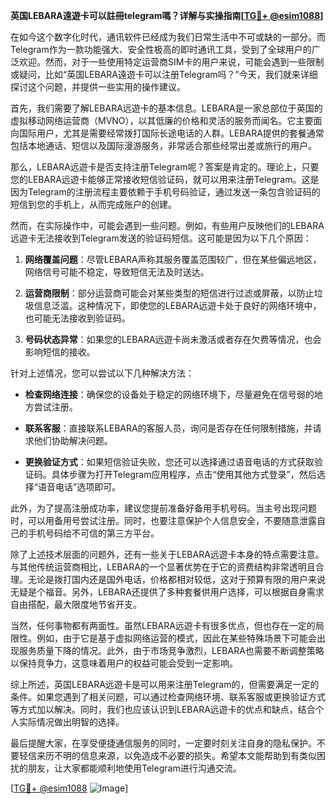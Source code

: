 **英国LEBARA遠遊卡可以註冊telegram嗎？详解与实操指南[[TG💪+ @esim1088](https://t.me/s/esim1088)]**

在如今这个数字化时代，通讯软件已经成为我们日常生活中不可或缺的一部分。而Telegram作为一款功能强大、安全性极高的即时通讯工具，受到了全球用户的广泛欢迎。然而，对于一些使用特定运营商SIM卡的用户来说，可能会遇到一些限制或疑问，比如“英国LEBARA遠遊卡可以注册Telegram吗？”今天，我们就来详细探讨这个问题，并提供一些实用的操作建议。

首先，我们需要了解LEBARA远遊卡的基本信息。LEBARA是一家总部位于英国的虚拟移动网络运营商（MVNO），以其低廉的价格和灵活的服务而闻名。它主要面向国际用户，尤其是需要经常拨打国际长途电话的人群。LEBARA提供的套餐通常包括本地通话、短信以及国际漫游服务，非常适合那些经常出差或旅行的用户。

那么，LEBARA远遊卡是否支持注册Telegram呢？答案是肯定的。理论上，只要您的LEBARA远遊卡能够正常接收短信验证码，就可以用来注册Telegram。这是因为Telegram的注册流程主要依赖于手机号码验证，通过发送一条包含验证码的短信到您的手机上，从而完成账户的创建。

然而，在实际操作中，可能会遇到一些问题。例如，有些用户反映他们的LEBARA远遊卡无法接收到Telegram发送的验证码短信。这可能是因为以下几个原因：

1. **网络覆盖问题**：尽管LEBARA声称其服务覆盖范围较广，但在某些偏远地区，网络信号可能不稳定，导致短信无法及时送达。
   
2. **运营商限制**：部分运营商可能会对某些类型的短信进行过滤或屏蔽，以防止垃圾信息泛滥。这种情况下，即使您的LEBARA远遊卡处于良好的网络环境中，也可能无法接收到验证码。

3. **号码状态异常**：如果您的LEBARA远遊卡尚未激活或者存在欠费等情况，也会影响短信的接收。

针对上述情况，您可以尝试以下几种解决方法：

- **检查网络连接**：确保您的设备处于稳定的网络环境下，尽量避免在信号弱的地方尝试注册。
  
- **联系客服**：直接联系LEBARA的客服人员，询问是否存在任何限制措施，并请求他们协助解决问题。

- **更换验证方式**：如果短信验证失败，您还可以选择通过语音电话的方式获取验证码。具体步骤为打开Telegram应用程序，点击“使用其他方式登录”，然后选择“语音电话”选项即可。

此外，为了提高注册成功率，建议您提前准备好备用手机号码。当主号出现问题时，可以用备用号尝试注册。同时，也要注意保护个人信息安全，不要随意泄露自己的手机号码给不可信的第三方平台。

除了上述技术层面的问题外，还有一些关于LEBARA远遊卡本身的特点需要注意。与其他传统运营商相比，LEBARA的一个显著优势在于它的资费结构非常透明且合理。无论是拨打国内还是国外电话，价格都相对较低，这对于预算有限的用户来说无疑是个福音。另外，LEBARA还提供了多种套餐供用户选择，可以根据自身需求自由搭配，最大限度地节省开支。

当然，任何事物都有两面性。虽然LEBARA远遊卡有很多优点，但也存在一定的局限性。例如，由于它是基于虚拟网络运营的模式，因此在某些特殊场景下可能会出现服务质量下降的情况。此外，由于市场竞争激烈，LEBARA也需要不断调整策略以保持竞争力，这意味着用户的权益可能会受到一定影响。

综上所述，英国LEBARA远遊卡是可以用来注册Telegram的，但需要满足一定的条件。如果您遇到了相关问题，可以通过检查网络环境、联系客服或更换验证方式等方式加以解决。同时，我们也应该认识到LEBARA远遊卡的优点和缺点，结合个人实际情况做出明智的选择。

最后提醒大家，在享受便捷通信服务的同时，一定要时刻关注自身的隐私保护。不要轻信来历不明的信息来源，以免造成不必要的损失。希望本文能帮助到有类似困扰的朋友，让大家都能顺利地使用Telegram进行沟通交流。

[[TG💪+ @esim1088](https://t.me/s/esim1088) ![Image](https://i.postimg.cc/4NQfJmqS/Snipaste-2025-05-13-00-14-12.png)]